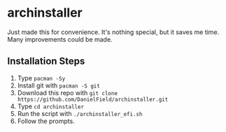 # archinstaller
Just made this for convenience. It's nothing special, but it saves me time. Many improvements could be made.

## Installation Steps
1. Type `pacman -Sy`
2. Install git with `pacman -S git`
3. Download this repo with `git clone https://github.com/DanielField/archinstaller.git`
4. Type `cd archinstaller`
5. Run the script with `./archinstaller_efi.sh`
6. Follow the prompts.
